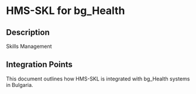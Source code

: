 # HMS-SKL for bg_Health

## Description

Skills Management

## Integration Points

This document outlines how HMS-SKL is integrated with bg_Health systems in Bulgaria.
